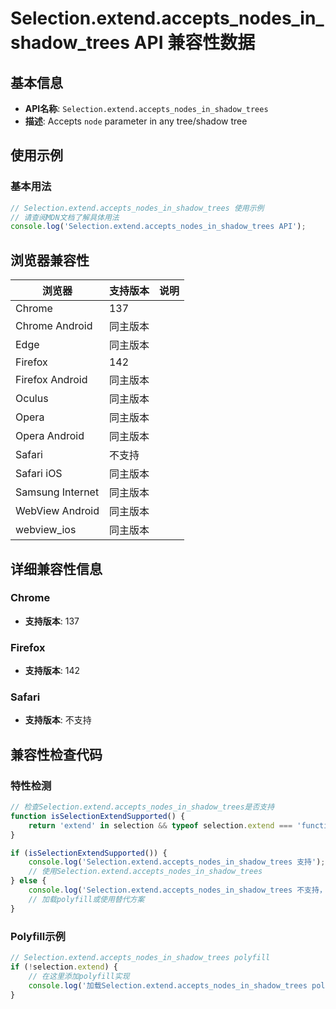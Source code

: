 # Selection.extend.accepts_nodes_in_shadow_trees API 兼容性数据

## 基本信息

- **API名称**: `Selection.extend.accepts_nodes_in_shadow_trees`
- **描述**: Accepts `node` parameter in any tree/shadow tree

## 使用示例

### 基本用法

```javascript
// Selection.extend.accepts_nodes_in_shadow_trees 使用示例
// 请查阅MDN文档了解具体用法
console.log('Selection.extend.accepts_nodes_in_shadow_trees API');
```

## 浏览器兼容性

| 浏览器 | 支持版本 | 说明 |
|--------|----------|------|
| Chrome | 137 |  |
| Chrome Android | 同主版本 |  |
| Edge | 同主版本 |  |
| Firefox | 142 |  |
| Firefox Android | 同主版本 |  |
| Oculus | 同主版本 |  |
| Opera | 同主版本 |  |
| Opera Android | 同主版本 |  |
| Safari | 不支持 |  |
| Safari iOS | 同主版本 |  |
| Samsung Internet | 同主版本 |  |
| WebView Android | 同主版本 |  |
| webview_ios | 同主版本 |  |

## 详细兼容性信息

### Chrome

- **支持版本**: 137

### Firefox

- **支持版本**: 142

### Safari

- **支持版本**: 不支持

## 兼容性检查代码

### 特性检测

```javascript
// 检查Selection.extend.accepts_nodes_in_shadow_trees是否支持
function isSelectionExtendSupported() {
    return 'extend' in selection && typeof selection.extend === 'function';
}

if (isSelectionExtendSupported()) {
    console.log('Selection.extend.accepts_nodes_in_shadow_trees 支持');
    // 使用Selection.extend.accepts_nodes_in_shadow_trees
} else {
    console.log('Selection.extend.accepts_nodes_in_shadow_trees 不支持，需要polyfill');
    // 加载polyfill或使用替代方案
}
```

### Polyfill示例

```javascript
// Selection.extend.accepts_nodes_in_shadow_trees polyfill
if (!selection.extend) {
    // 在这里添加polyfill实现
    console.log('加载Selection.extend.accepts_nodes_in_shadow_trees polyfill');
}
```


